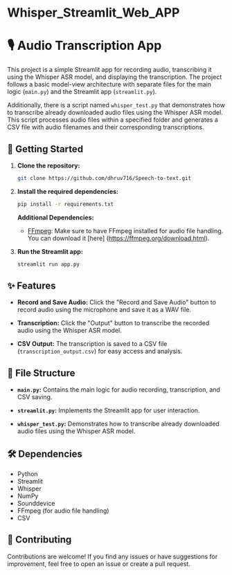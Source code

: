 # Whisper_Streamlit_Web_APP

# 🎙️ Audio Transcription App

This project is a simple Streamlit app for recording audio, transcribing it using the Whisper ASR model, and displaying the transcription. The project follows a basic model-view architecture with separate files for the main logic (`main.py`) and the Streamlit app (`streamlit.py`).

Additionally, there is a script named `whisper_test.py` that demonstrates how to transcribe already downloaded audio files using the Whisper ASR model. This script processes audio files within a specified folder and generates a CSV file with audio filenames and their corresponding transcriptions.

## 🚀 Getting Started

1. **Clone the repository:**

    ```bash
    git clone https://github.com/dhruv716/Speech-to-text.git
    ```

2. **Install the required dependencies:**

    ```bash
    pip install -r requirements.txt
    ```

     **Additional Dependencies:**
    - [FFmpeg](https://ffmpeg.org/): Make sure to have FFmpeg installed for audio file handling. You can download it [here] (https://ffmpeg.org/download.html).
      

3. **Run the Streamlit app:**

    ```bash
    streamlit run app.py
    ```

## ✨ Features

- **Record and Save Audio:** Click the "Record and Save Audio" button to record audio using the microphone and save it as a WAV file.

- **Transcription:** Click the "Output" button to transcribe the recorded audio using the Whisper ASR model.

- **CSV Output:** The transcription is saved to a CSV file (`transcription_output.csv`) for easy access and analysis.

## 📂 File Structure

- **`main.py`:** Contains the main logic for audio recording, transcription, and CSV saving.

- **`streamlit.py`:** Implements the Streamlit app for user interaction.

- **`whisper_test.py`:** Demonstrates how to transcribe already downloaded audio files using the Whisper ASR model.

## 🛠️ Dependencies

- Python
- Streamlit
- Whisper
- NumPy
- Sounddevice
- FFmpeg (for audio file handling)
- CSV 

## 🤝 Contributing

Contributions are welcome! If you find any issues or have suggestions for improvement, feel free to open an issue or create a pull request.

 